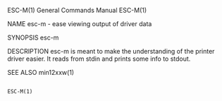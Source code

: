 ESC-M(1)                                General Commands Manual                               ESC-M(1)

NAME
       esc-m - ease viewing output of driver data

SYNOPSIS
       esc-m

DESCRIPTION
       esc-m is meant to make the understanding of the printer driver easier.  It reads from stdin and
       prints some info to stdout.

SEE ALSO
       min12xxw(1)

                                                                                              ESC-M(1)
